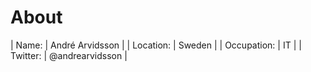# About

| Name:        | André Arvidsson   | 
| Location:    | Sweden            |
| Occupation:  | IT                |
| Twitter:     | @andrearvidsson    |